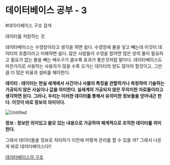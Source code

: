 # 데이터베이스 공부 - 3

#데이터베이스 구조 검색

데이터를 저장하는 것

데이터베이스는 수영장이라고 생각을 하면 쉽다. 수영장에 물을 넣고 빼는데 이것이 데이터의 흐름이라고 이해하면 쉽다. 많은 사람들이 수영을 할려면 많은 양의 물이 필요하고 필요가 없는 물을 빼는 배수구가 클수록 효과가 좋은것처럼 말이다.
데이터베이스도 마찬가지로 사용하는 사용자가 많을 수록  오가는 데이터의 양도 많아야 할것이고, 그만큼 더 많은 비용과 설비를 해야한다.

**데이터 : 데이터는 현실 세계에서 사건이나 사물의 특징을 관할하거나 측정하여 기술하는 가공되지 않은 사실이나 값을 의미한다.
실세계의 가공되지 않은 무의미한 자료들이라고 생각하면 된다. 그러나, 우리는 이러한 데이터를 통해서 유의미한 정보들을 얻어내곤 한다. 이것이 바로 정보의 의미이다.**

![Untitled](%E1%84%83%E1%85%A6%E1%84%8B%E1%85%B5%E1%84%90%E1%85%A5%E1%84%87%E1%85%A6%E1%84%8B%E1%85%B5%E1%84%89%E1%85%B3%20%E1%84%80%E1%85%A9%E1%86%BC%E1%84%87%E1%85%AE%20-%203%201a1d720de55e433896a0c84bd44ab357/Untitled.png)

**정보 : 정보란 의미있고 쓸모 있는 내용으로 가공하여 체계적으로 조직한 데이터를 의미한다.**

그래서 데이터들을 정보로 처리하기 이전에 어떻게 관리를 할 수 있을 까?
그래서 나온게 바로 데이터베이스다!!

[데이터베이스의 구조](%E1%84%83%E1%85%A6%E1%84%8B%E1%85%B5%E1%84%90%E1%85%A5%E1%84%87%E1%85%A6%E1%84%8B%E1%85%B5%E1%84%89%E1%85%B3%20%E1%84%80%E1%85%A9%E1%86%BC%E1%84%87%E1%85%AE%20-%203%201a1d720de55e433896a0c84bd44ab357/%E1%84%83%E1%85%A6%E1%84%8B%E1%85%B5%E1%84%90%E1%85%A5%E1%84%87%E1%85%A6%E1%84%8B%E1%85%B5%E1%84%89%E1%85%B3%E1%84%8B%E1%85%B4%20%E1%84%80%E1%85%AE%E1%84%8C%E1%85%A9%20a7565486d1f646bcaeefc36443891aed.md)